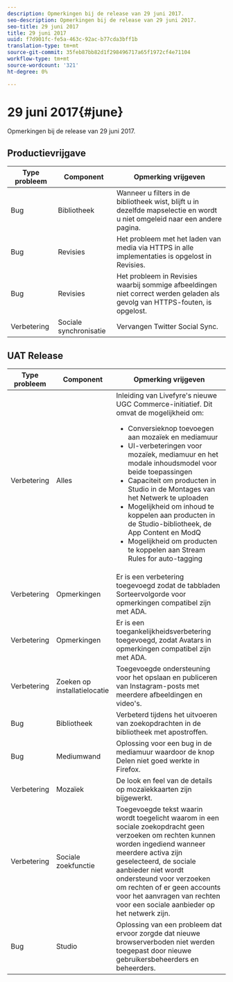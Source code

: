 ```yaml
---
description: Opmerkingen bij de release van 29 juni 2017.
seo-description: Opmerkingen bij de release van 29 juni 2017.
seo-title: 29 juni 2017
title: 29 juni 2017
uuid: f7d901fc-fe5a-463c-92ac-b77cda3bff1b
translation-type: tm+mt
source-git-commit: 35feb87bb82d1f298496717a65f1972cf4e71104
workflow-type: tm+mt
source-wordcount: '321'
ht-degree: 0%

---
```



# 29 juni 2017{#june}

Opmerkingen bij de release van 29 juni 2017.

## Productievrijgave

| **Type probleem** | **Component** | **Opmerking vrijgeven** |
|---|---|---|
| Bug | Bibliotheek | Wanneer u filters in de bibliotheek wist, blijft u in dezelfde mapselectie en wordt u niet omgeleid naar een andere pagina. |
| Bug | Revisies | Het probleem met het laden van media via HTTPS in alle implementaties is opgelost in Revisies. |
| Bug | Revisies | Het probleem in Revisies waarbij sommige afbeeldingen niet correct werden geladen als gevolg van HTTPS-fouten, is opgelost. |
| Verbetering | Sociale synchronisatie | Vervangen Twitter Social Sync. |

## UAT Release

| Type probleem | Component | Opmerking vrijgeven |
|--- |--- |--- |
| Verbetering | Alles | Inleiding van Livefyre&#39;s nieuwe UGC Commerce-initiatief. Dit omvat de mogelijkheid om:  <br><ul><li>Conversieknop toevoegen aan mozaïek en mediamuur</li><li> UI-verbeteringen voor mozaïek, mediamuur en het modale inhoudsmodel voor beide toepassingen</li><li>Capaciteit om producten in Studio in de Montages van het Netwerk te uploaden</li><li>Mogelijkheid om inhoud te koppelen aan producten in de Studio-bibliotheek, de App Content en ModQ</li><li>Mogelijkheid om producten te koppelen aan Stream Rules for auto-tagging</li></ul> |
| Verbetering | Opmerkingen | Er is een verbetering toegevoegd zodat de tabbladen Sorteervolgorde voor opmerkingen compatibel zijn met ADA. |
| Verbetering | Opmerkingen | Er is een toegankelijkheidsverbetering toegevoegd, zodat Avatars in opmerkingen compatibel zijn met ADA. |
| Verbetering | Zoeken op installatielocatie | Toegevoegde ondersteuning voor het opslaan en publiceren van Instagram-posts met meerdere afbeeldingen en video&#39;s. |
| Bug | Bibliotheek | Verbeterd tijdens het uitvoeren van zoekopdrachten in de bibliotheek met apostroffen. |
| Bug | Mediumwand | Oplossing voor een bug in de mediamuur waardoor de knop Delen niet goed werkte in Firefox. |
| Verbetering | Mozaïek | De look en feel van de details op mozaïekkaarten zijn bijgewerkt. |
| Verbetering | Sociale zoekfunctie | Toegevoegde tekst waarin wordt toegelicht waarom in een sociale zoekopdracht geen verzoeken om rechten kunnen worden ingediend wanneer meerdere activa zijn geselecteerd, de sociale aanbieder niet wordt ondersteund voor verzoeken om rechten of er geen accounts voor het aanvragen van rechten voor een sociale aanbieder op het netwerk zijn. |
| Bug | Studio | Oplossing van een probleem dat ervoor zorgde dat nieuwe browserverboden niet werden toegepast door nieuwe gebruikersbeheerders en beheerders. |



